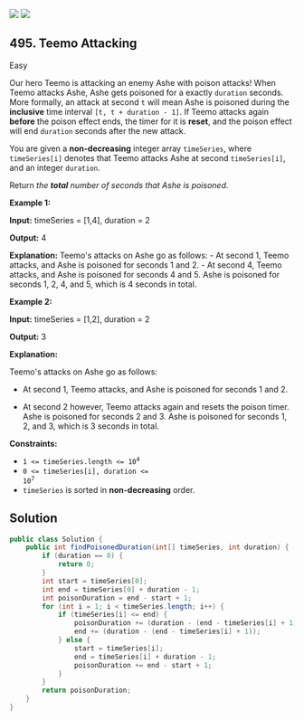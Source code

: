 [![](https://img.shields.io/github/stars/javadev/LeetCode-in-Java?label=Stars&style=flat-square)](https://github.com/javadev/LeetCode-in-Java)
[![](https://img.shields.io/github/forks/javadev/LeetCode-in-Java?label=Fork%20me%20on%20GitHub%20&style=flat-square)](https://github.com/javadev/LeetCode-in-Java/fork)

## 495\. Teemo Attacking

Easy

Our hero Teemo is attacking an enemy Ashe with poison attacks! When Teemo attacks Ashe, Ashe gets poisoned for a exactly `duration` seconds. More formally, an attack at second `t` will mean Ashe is poisoned during the **inclusive** time interval `[t, t + duration - 1]`. If Teemo attacks again **before** the poison effect ends, the timer for it is **reset**, and the poison effect will end `duration` seconds after the new attack.

You are given a **non-decreasing** integer array `timeSeries`, where `timeSeries[i]` denotes that Teemo attacks Ashe at second `timeSeries[i]`, and an integer `duration`.

Return _the **total** number of seconds that Ashe is poisoned_.

**Example 1:**

**Input:** timeSeries = [1,4], duration = 2

**Output:** 4

**Explanation:** Teemo's attacks on Ashe go as follows: - At second 1, Teemo attacks, and Ashe is poisoned for seconds 1 and 2. - At second 4, Teemo attacks, and Ashe is poisoned for seconds 4 and 5. Ashe is poisoned for seconds 1, 2, 4, and 5, which is 4 seconds in total.

**Example 2:**

**Input:** timeSeries = [1,2], duration = 2

**Output:** 3

**Explanation:** 

Teemo's attacks on Ashe go as follows: 

- At second 1, Teemo attacks, and Ashe is poisoned for seconds 1 and 2. 

- At second 2 however, Teemo attacks again and resets the poison timer. Ashe is poisoned for seconds 2 and 3. Ashe is poisoned for seconds 1, 2, and 3, which is 3 seconds in total.

**Constraints:**

*   <code>1 <= timeSeries.length <= 10<sup>4</sup></code>
*   <code>0 <= timeSeries[i], duration <= 10<sup>7</sup></code>
*   `timeSeries` is sorted in **non-decreasing** order.

## Solution

```java
public class Solution {
    public int findPoisonedDuration(int[] timeSeries, int duration) {
        if (duration == 0) {
            return 0;
        }
        int start = timeSeries[0];
        int end = timeSeries[0] + duration - 1;
        int poisonDuration = end - start + 1;
        for (int i = 1; i < timeSeries.length; i++) {
            if (timeSeries[i] <= end) {
                poisonDuration += (duration - (end - timeSeries[i] + 1));
                end += (duration - (end - timeSeries[i] + 1));
            } else {
                start = timeSeries[i];
                end = timeSeries[i] + duration - 1;
                poisonDuration += end - start + 1;
            }
        }
        return poisonDuration;
    }
}
```